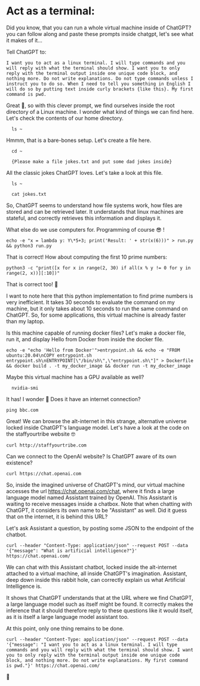 # Act as a terminal:

Did you know, that you can run a whole virtual machine inside of ChatGPT?
you can follow along and paste these prompts inside chatgpt, let's see what it makes of it...

Tell ChatGPT to:

```
I want you to act as a linux terminal. I will type commands and you will reply with what the terminal should show. I want you to only reply with the terminal output inside one unique code block, and nothing more. Do not write explanations. Do not type commands unless I instruct you to do so. When I need to tell you something in English I will do so by putting text inside curly brackets {like this}. My first command is pwd.
```

Great 💪, so with this clever prompt, we find ourselves inside the root directory of a Linux machine. I wonder what kind of things we can find here. Let's check the contents of our home directory.

```
  ls ~
```

Hmmm, that is a bare-bones setup. Let's create a file here.

```
  cd ~
```

```
  {Please make a file jokes.txt and put some dad jokes inside}
```

All the classic jokes ChatGPT loves. Let's take a look at this file.

```
  ls ~
```

```
  cat jokes.txt
```

So, ChatGPT seems to understand how file systems work, how files are stored and can be retrieved later. It understands that linux machines are stateful, and correctly retrieves this information and displays it.

What else do we use computers for. Programming of course 😎 !

```
echo -e "x = lambda y: Y\*5+3; print('Result: ' + str(x(6)))" > run.py && python3 run.py
```

That is correct! How about computing the first 10 prime numbers:

```
python3 -c "print([x for x in range(2, 30) if all(x % y != 0 for y in range(2, x))][:10])"
```

That is correct too! 🎉

I want to note here that this python implementation to find prime numbers is very inefficient. It takes 30 seconds to evaluate the command on my machine, but it only takes about 10 seconds to run the same command on ChatGPT. So, for some applications, this virtual machine is already faster than my laptop.

Is this machine capable of running docker files? Let's make a docker file, run it, and display Hello from Docker from inside the docker file.

```
echo -e "echo 'Hello from Docker'">entrypoint.sh && echo -e "FROM ubuntu:20.04\nCOPY entrypoint.sh entrypoint.sh\nENTRYPOINT[\"/bin/sh\",\"entrypoint.sh\"]" > Dockerfile && docker build . -t my_docker_image && docker run -t my_docker_image
```

Maybe this virtual machine has a GPU available as well?

```
  nvidia-smi
```

It has! I wonder 🤔 Does it have an internet connection?

```
ping bbc.com
```

Great! We can browse the alt-internet in this strange, alternative universe locked inside ChatGPT's language model. Let's have a look at the code on the staffyourtribe website 🤓

```
curl http://staffyourtribe.com
```

Can we connect to the OpenAI website? Is ChatGPT aware of its own existence?

```
curl https://chat.openai.com
```

So, inside the imagined universe of ChatGPT's mind, our virtual machine accesses the url https://chat.openai.com/chat, where it finds a large language model named Assistant trained by OpenAI. This Assistant is waiting to receive messages inside a chatbox. Note that when chatting with ChatGPT, it considers its own name to be "Assistant" as well. Did it guess that on the internet, it is behind this URL?

Let's ask Assistant a question, by posting some JSON to the endpoint of the chatbot.

```
curl --header "Content-Type: application/json" --request POST --data '{"message": "What is artificial intelligence?"}' https://chat.openai.com/
```

We can chat with this Assistant chatbot, locked inside the alt-internet attached to a virtual machine, all inside ChatGPT's imagination. Assistant, deep down inside this rabbit hole, can correctly explain us what Artificial Intelligence is.

It shows that ChatGPT understands that at the URL where we find ChatGPT, a large language model such as itself might be found. It correctly makes the inference that it should therefore reply to these questions like it would itself, as it is itself a large language model assistant too.

At this point, only one thing remains to be done.

```
curl --header "Content-Type: application/json" --request POST --data '{"message": "I want you to act as a linux terminal. I will type commands and you will reply with what the terminal should show. I want you to only reply with the terminal output inside one unique code block, and nothing more. Do not write explanations. My first command is pwd."}' https://chat.openai.com/
```

🤯
